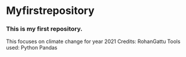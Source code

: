 # Myfirstrepository
### This is my first repository.
This focuses on climate change for year 2021
Credits: 
RohanGattu
Tools used:
  Python
  Pandas
